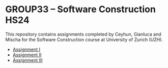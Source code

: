# GROUP33 – Software Construction HS24

This repository contains assignments completed by Ceyhun, Gianluca and Mischa for the Software Construction course at University of Zurich (UZH).

- [Assignment I](https://gitlab.uzh.ch/group33/soco24/-/tree/main/SoCo_HS24-group_33-a1)
- [Assignment II](https://gitlab.uzh.ch/group33/soco24/-/tree/main/SoCo_HS24-group_33-a2)
- [Assignment III](https://gitlab.uzh.ch/group33/soco24/-/tree/main/SoCo_HS24-group_33-a3)
